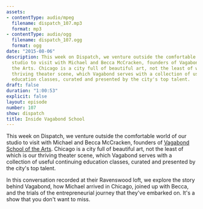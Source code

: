 ```yaml
---
assets:
- contentType: audio/mpeg
  filename: dispatch_107.mp3
  format: mp3
- contentType: audio/ogg
  filename: dispatch_107.ogg
  format: ogg
date: "2015-08-06"
description: This week on Dispatch, we venture outside the comfortable world of our
  studio to visit with Michael and Becca McCracken, founders of Vagabond School of
  the Arts. Chicago is a city full of beautiful art, not the least of which is our
  thriving theater scene, which Vagabond serves with a collection of useful continuing
  education classes, curated and presented by the city's top talent.
draft: false
duration: "1:00:53"
explicit: false
layout: episode
number: 107
show: dispatch
title: Inside Vagabond School
---
```

This week on Dispatch, we venture outside the comfortable world of our studio to visit with Michael and Becca McCracken, founders of [Vagabond School of the Arts](http://vagabondschool.com). Chicago is a city full of beautiful art, not the least of which is our thriving theater scene, which Vagabond serves with a collection of useful continuing education classes, curated and presented by the city's top talent.

In this conversation recorded at their Ravenswood loft, we explore the story behind Vagabond, how Michael arrived in Chicago, joined up with Becca, and the trials of the entrepreneurial journey that they've embarked on. It's a show that you don't want to miss.